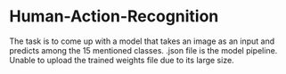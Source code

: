 # Human-Action-Recognition
The task is to come up with a model that takes an image as an input and predicts among the 15 mentioned classes.
.json file is the model pipeline.
Unable to upload the trained weights file due to its large size.
